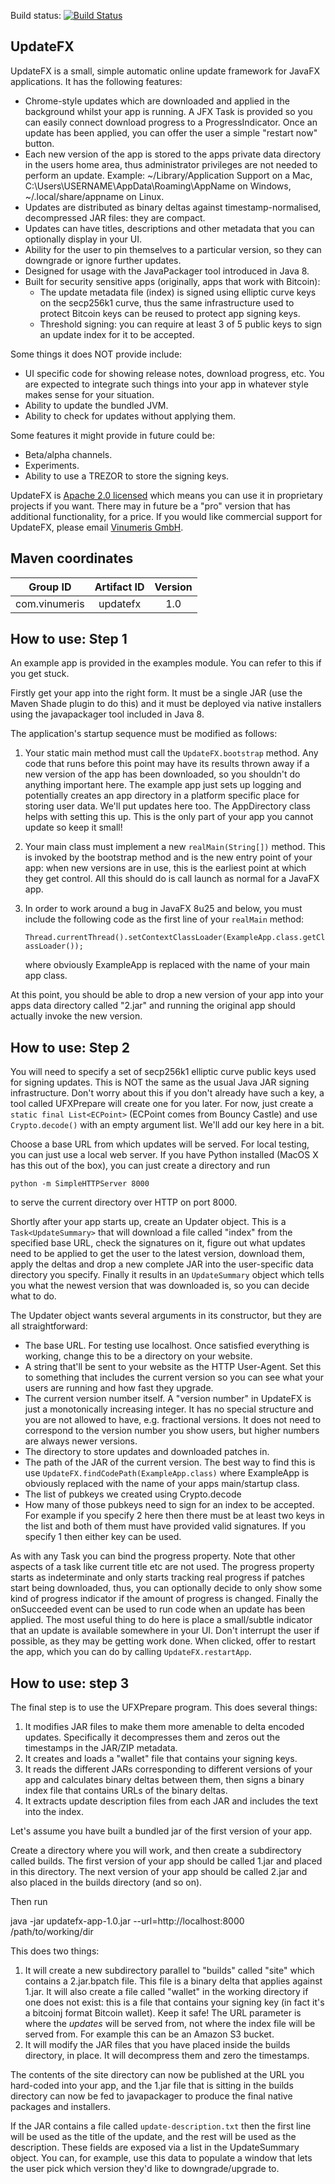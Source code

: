Build status: [![Build Status](https://travis-ci.org/vinumeris/updatefx.png?branch=master)](https://travis-ci.org/vinumeris/updatefx)

UpdateFX
--------

UpdateFX is a small, simple automatic online update framework for JavaFX applications. It has the following features:

* Chrome-style updates which are downloaded and applied in the background whilst your app is running. A JFX Task is
  provided so you can easily connect download progress to a ProgressIndicator. Once an update has been applied, you
  can offer the user a simple "restart now" button.
* Each new version of the app is stored to the apps private data directory in the users home area, thus administrator privileges are not needed to perform an update. Example: ~/Library/Application Support on a Mac, C:\Users\USERNAME\AppData\Roaming\AppName on Windows, ~/.local/share/appname on Linux.
* Updates are distributed as binary deltas against timestamp-normalised, decompressed JAR files: they are compact.
* Updates can have titles, descriptions and other metadata that you can optionally display in your UI.
* Ability for the user to pin themselves to a particular version, so they can downgrade or ignore further updates.
* Designed for usage with the JavaPackager tool introduced in Java 8.
* Built for security sensitive apps (originally, apps that work with Bitcoin):
  * The update metadata file (index) is signed using elliptic curve keys on the secp256k1 curve, thus the same
    infrastructure used to protect Bitcoin keys can be reused to protect app signing keys.
  * Threshold signing: you can require at least 3 of 5 public keys to sign an update index for it to be accepted.

Some things it does NOT provide include:

* UI specific code for showing release notes, download progress, etc. You are expected to integrate such things into
  your app in whatever style makes sense for your situation.
* Ability to update the bundled JVM.
* Ability to check for updates without applying them.

Some features it might provide in future could be:

* Beta/alpha channels.
* Experiments.
* Ability to use a TREZOR to store the signing keys.

UpdateFX is [Apache 2.0 licensed](http://www.apache.org/licenses/LICENSE-2.0.html) which means you can use it in
proprietary projects if you want. There may in future be a "pro" version that has additional functionality, for a price.
If you would like commercial support for UpdateFX, please email [Vinumeris GmbH](mailto:contact@vinumeris.com).

Maven coordinates
-----------------

| Group ID            | Artifact ID | Version |
| :-----------------: | :---------: | :-----: |
| com.vinumeris       | updatefx    | 1.0   |

How to use: Step 1
------------------

An example app is provided in the examples module. You can refer to this if you get stuck.

Firstly get your app into the right form. It must be a single JAR (use the Maven Shade plugin to do this) and it must
be deployed via native installers using the javapackager tool included in Java 8.

The application's startup sequence must be modified as follows:

1. Your static main method must call the `UpdateFX.bootstrap` method. Any code that runs before this point may have its
   results thrown away if a new version of the app has been downloaded, so you shouldn't do anything important here.
   The example app just sets up logging and potentially creates an app directory in a platform specific place
   for storing user data. We'll put updates here too. The AppDirectory class helps with setting this up. This is the
   only part of your app you cannot update so keep it small!
2. Your main class must implement a new `realMain(String[])` method. This is invoked by the bootstrap method
   and is the new entry point of your app: when new versions are in use, this is the earliest point at which they
   get control. All this should do is call launch as normal for a JavaFX app.
3. In order to work around a bug in JavaFX 8u25 and below, you must include the following code as the first line of your
   `realMain` method:

   `Thread.currentThread().setContextClassLoader(ExampleApp.class.getClassLoader());`

   where obviously ExampleApp is replaced with the name of your main app class.

At this point, you should be able to drop a new version of your app into your apps data directory called "2.jar" and
running the original app should actually invoke the new version.

How to use: Step 2
------------------

You will need to specify a set of secp256k1 elliptic curve public keys used for signing updates. This is NOT the same as
the usual Java JAR signing infrastructure. Don't worry about this if you don't already have such a key, a tool called
UFXPrepare will create one for you later. For now, just create a `static final List<ECPoint>` (ECPoint
comes from Bouncy Castle) and use `Crypto.decode()` with an empty argument list. We'll add our key here in a bit.

Choose a base URL from which updates will be served. For local testing, you can just use a local web server. If you
have Python installed (MacOS X has this out of the box), you can just create a directory and run

  `python -m SimpleHTTPServer 8000`

to serve the current directory over HTTP on port 8000.

Shortly after your app starts up, create an Updater object. This is a `Task<UpdateSummary>` that will download a file
called "index" from the specified base URL, check the signatures on it, figure out what updates need to be applied
to get the user to the latest version, download them, apply the deltas and drop a new complete JAR into the user-specific
data directory you specify. Finally it results in an `UpdateSummary` object which tells you what the newest version
that was downloaded is, so you can decide what to do.

The Updater object wants several arguments in its constructor, but they are all straightforward:

* The base URL. For testing use localhost. Once satisfied everything is working, change this to be a directory on
  your website.
* A string that'll be sent to your website as the HTTP User-Agent. Set this to something that includes the current
  version so you can see what your users are running and how fast they upgrade.
* The current version number itself. A "version number" in UpdateFX is just a monotonically increasing integer. It has
  no special structure and you are not allowed to have, e.g. fractional versions. It does not need to correspond to
  the version number you show users, but higher numbers are always newer versions.
* The directory to store updates and downloaded patches in.
* The path of the JAR of the current version. The best way to find this is use `UpdateFX.findCodePath(ExampleApp.class)`
  where ExampleApp is obviously replaced with the name of your apps main/startup class.
* The list of pubkeys we created using Crypto.decode
* How many of those pubkeys need to sign for an index to be accepted. For example if you specify 2 here then there must
  be at least two keys in the list and both of them must have provided valid signatures. If you specify 1 then either
  key can be used.

As with any Task you can bind the progress property. Note that other aspects of a task like current title etc are not
used. The progress property starts as indeterminate and only starts tracking real progress if patches start being
downloaded, thus, you can optionally decide to only show some kind of progress indicator if the amount of progress
is changed. Finally the onSucceeded event can be used to run code when an update has been applied. The most useful
thing to do here is place a small/subtle indicator that an update is available somewhere in your UI. Don't interrupt
the user if possible, as they may be getting work done. When clicked, offer to restart the app, which you can do
by calling `UpdateFX.restartApp`.

How to use: step 3
------------------

The final step is to use the UFXPrepare program. This does several things:

1. It modifies JAR files to make them more amenable to delta encoded updates. Specifically it decompresses them and
   zeros out the timestamps in the JAR/ZIP metadata.
2. It creates and loads a "wallet" file that contains your signing keys.
3. It reads the different JARs corresponding to different versions of your app and calculates binary deltas between them,
   then signs a binary index file that contains URLs of the binary deltas.
4. It extracts update description files from each JAR and includes the text into the index.

Let's assume you have built a bundled jar of the first version of your app.

Create a directory where you will work, and then create a subdirectory called builds. The first version of
your app should be called 1.jar and placed in this directory. The next version of your app should be called 2.jar and
also placed in the builds directory (and so on).

Then run

java -jar updatefx-app-1.0.jar --url=http://localhost:8000 /path/to/working/dir

This does two things:

1. It will create a new subdirectory parallel to "builds" called "site" which contains a 2.jar.bpatch file. This file
   is a binary delta that applies against 1.jar. It will also create a file called "wallet" in the working directory if
   one does not exist: this is a file that contains your signing key (in fact it's a bitcoinj format Bitcoin wallet). Keep
   it safe! The URL parameter is where the *updates* will be served from, not where the index file will be served from.
   For example this can be an Amazon S3 bucket.
2. It will modify the JAR files that you have placed inside the builds directory, in place. It will decompress them
   and zero the timestamps.

The contents of the site directory can now be published at the URL you hard-coded into your app, and the 1.jar file
that is sitting in the builds directory can now be fed to javapackager to produce the final native packages and
installers.

If the JAR contains a file called `update-description.txt` then the first line will be used as the title of the update,
and the rest will be used as the description. These fields are exposed via a list in the UpdateSummary object. You can,
for example, use this data to populate a window that lets the user pick which version they'd like to downgrade/upgrade
to.
